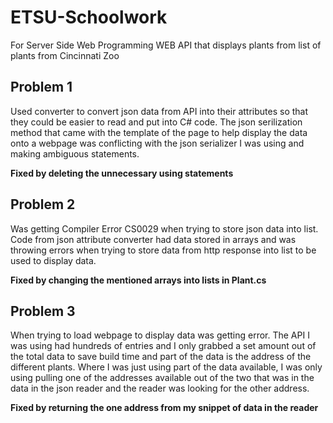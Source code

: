 # ETSU-Schoolwork
For Server Side Web Programming
WEB API that displays plants from list of plants from Cincinnati Zoo

## Problem 1
  Used converter to convert json data from API into their attributes so that they could be easier to read and put into C# code.
  The json serilization method that came with the template of the page to help display the data onto a webpage was conflicting with the json serializer I was using and making     ambiguous statements.

  **Fixed by deleting the unnecessary using statements**
  
## Problem 2
  Was getting Compiler Error CS0029 when trying to store json data into list.
  Code from json attribute converter had data stored in arrays and was throwing errors when trying to store data from http response into list to be used to display data.

  **Fixed by changing the mentioned arrays into lists in Plant.cs**
  
## Problem 3 
  When trying to load webpage to display data was getting error.
  The API I was using had hundreds of entries and I only grabbed a set amount out of the total data to save build time and part of the data is the address of the different         plants. Where I was just using part of the data available, I was only using pulling one of the addresses available out of the two that was in the data in the json            reader and the reader was looking for the other address.

  **Fixed by returning the one address from my snippet of data in the reader**
  
